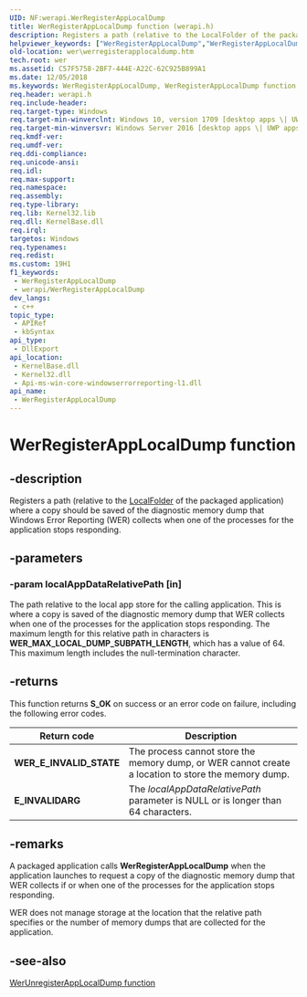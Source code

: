 ```yaml
---
UID: NF:werapi.WerRegisterAppLocalDump
title: WerRegisterAppLocalDump function (werapi.h)
description: Registers a path (relative to the LocalFolder of the packaged application) where a copy should be saved of the diagnostic memory dump that Windows Error Reporting (WER) collects when one of the processes for the application stops responding.
helpviewer_keywords: ["WerRegisterAppLocalDump","WerRegisterAppLocalDump function [Windows Error Reporting]","wer.werregisterapplocaldump","werapi/WerRegisterAppLocalDump"]
old-location: wer\werregisterapplocaldump.htm
tech.root: wer
ms.assetid: C57F5758-2BF7-444E-A22C-62C925B899A1
ms.date: 12/05/2018
ms.keywords: WerRegisterAppLocalDump, WerRegisterAppLocalDump function [Windows Error Reporting], wer.werregisterapplocaldump, werapi/WerRegisterAppLocalDump
req.header: werapi.h
req.include-header: 
req.target-type: Windows
req.target-min-winverclnt: Windows 10, version 1709 [desktop apps \| UWP apps]
req.target-min-winversvr: Windows Server 2016 [desktop apps \| UWP apps]
req.kmdf-ver: 
req.umdf-ver: 
req.ddi-compliance: 
req.unicode-ansi: 
req.idl: 
req.max-support: 
req.namespace: 
req.assembly: 
req.type-library: 
req.lib: Kernel32.lib
req.dll: KernelBase.dll
req.irql: 
targetos: Windows
req.typenames: 
req.redist: 
ms.custom: 19H1
f1_keywords:
 - WerRegisterAppLocalDump
 - werapi/WerRegisterAppLocalDump
dev_langs:
 - c++
topic_type:
 - APIRef
 - kbSyntax
api_type:
 - DllExport
api_location:
 - KernelBase.dll
 - Kernel32.dll
 - Api-ms-win-core-windowserrorreporting-l1.dll
api_name:
 - WerRegisterAppLocalDump
---
```


# WerRegisterAppLocalDump function

## -description

Registers a path (relative to the [LocalFolder](/uwp/api/windows.storage.applicationdata.localfolder) of the packaged application) where a copy should be saved of the diagnostic memory dump that Windows Error Reporting (WER) collects when one of the processes for the application stops responding.

## -parameters

### -param localAppDataRelativePath [in]

The path relative to the local app store for the calling application. This is where a copy is saved of the diagnostic memory dump that WER collects when one of the processes for the application stops responding. The maximum length for this relative path in characters is **WER_MAX_LOCAL_DUMP_SUBPATH_LENGTH**, which has a value of 64. This maximum length includes the null-termination character.

## -returns

This function returns **S_OK** on success or an error code on failure, including the following error codes.

|Return code|Description|
|--- |--- |
|**WER_E_INVALID_STATE**|The process cannot store the memory dump, or WER cannot create a location to store the memory dump.|
|**E_INVALIDARG**|The *localAppDataRelativePath* parameter is NULL or is longer than 64 characters.|

## -remarks

A packaged application calls **WerRegisterAppLocalDump** when the application launches to request a copy of the diagnostic memory dump that WER collects if or when one of the processes for the application stops responding.

WER does not manage storage at the location that the relative path specifies or the number of memory dumps that are collected for the application.

## -see-also

[WerUnregisterAppLocalDump function](nf-werapi-werunregisterapplocaldump.md)

